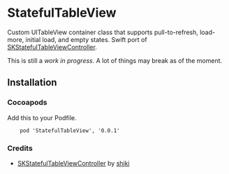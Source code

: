 # StatefulTableView

Custom UITableView container class that supports pull-to-refresh, load-more, initial load, and empty states. Swift port of [SKStatefulTableViewController](http://github.com/shiki/SKStatefulTableViewController).

This is still a *work in progress*. A lot of things may break as of the moment.

## Installation 

### Cocoapods

Add this to your Podfile.

		pod 'StatefulTableView', '0.0.1'

### Credits

* [SKStatefulTableViewController](http://github.com/shiki/SKStatefulTableViewController) by [shiki](http://github.com/shiki)
